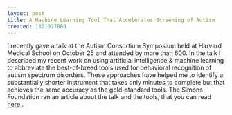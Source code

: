 ```yaml
---
layout: post
title: A Machine Learning Tool That Accelerates Screening of Autism
created: 1321027880
---
```

I recently gave a talk at the Autism Consortium Symposium held at Harvard Medical School on October 25 and attended by more than 600. In the talk I described my recent work on using artificial intelligence &amp; machine learning to abbreviate the best-of-breed tools used for behavioral recognition of autism spectrum disorders.  These approaches have helped me to identify a substantially shorter instrument that takes only minutes to complete but that achieves the same accuracy as the gold-standard tools. The Simons Foundation ran an article about the talk and the tools, that you can read <a href="http://sfari.org/news-and-opinion/conference-news/2011/machine-learning-tool-offers-rapid-accurate-autism-diagnosis">here </a>.
